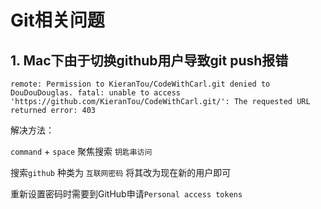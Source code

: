 # Git相关问题

## 1. Mac下由于切换github用户导致git push报错

`remote: Permission to KieranTou/CodeWithCarl.git denied to DouDouDouglas.
fatal: unable to access 'https://github.com/KieranTou/CodeWithCarl.git/': The requested URL returned error: 403`

解决方法：

`command` + `space` 聚焦搜索 `钥匙串访问`

搜索`github` 种类为 `互联网密码` 将其改为现在新的用户即可

重新设置密码时需要到GitHub申请`Personal access tokens`


